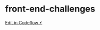 # front-end-challenges

[Edit in Codeflow ⚡️](https://stackblitz.com/~/github.com/vovyy/front-end-challenges)